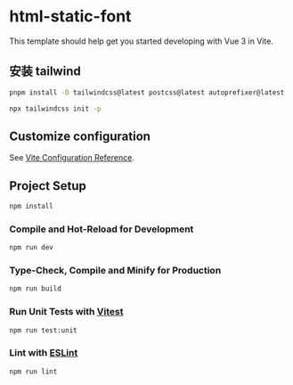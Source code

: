 # html-static-font

This template should help get you started developing with Vue 3 in Vite.

## 安装 tailwind

```bash
pnpm install -D tailwindcss@latest postcss@latest autoprefixer@latest

npx tailwindcss init -p
```

## Customize configuration

See [Vite Configuration Reference](https://vitejs.dev/config/).

## Project Setup

```sh
npm install
```

### Compile and Hot-Reload for Development

```sh
npm run dev
```

### Type-Check, Compile and Minify for Production

```sh
npm run build
```

### Run Unit Tests with [Vitest](https://vitest.dev/)

```sh
npm run test:unit
```

### Lint with [ESLint](https://eslint.org/)

```sh
npm run lint
```
